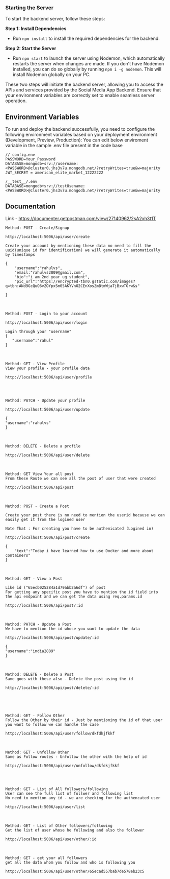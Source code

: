 ### Starting the Server

To start the backend server, follow these steps:

**Step 1: Install Dependencies**

- Run `npm install` to install the required dependencies for the backend.

**Step 2: Start the Server**

- Run `npm start` to launch the server using Nodemon, which automatically restarts the server when changes are made. If you don't have Nodemon installed, you can do so globally by running `npm i -g nodemon`. This will install Nodemon globally on your PC.

These two steps will initiate the backend server, allowing you to access the APIs and services provided by the Social Media App Backend. Ensure that your environment variables are correctly set to enable seamless server operation.

## Environment Variables

To run and deploy the backend successfully, you need to configure the following environment variables based on your deployment environment (Development, Preview, Production):
You can edit below enviroment variable in the sample .env file present in the code base

```
// config.env
PASSWORD=Your_Password
DATABASE=mongodb+srv://username:<PASSWORD>@cluster0.jhs3v7u.mongodb.net/?retryWrites=true&w=majority
JWT_SECRET = american_elite_market_12222222

/__test__/.env
DATABASE=mongodb+srv://testUsename:<PASSWORD>@cluster0.jhs3v7u.mongodb.net/?retryWrites=true&w=majority

```

## Documentation 
Link - https://documenter.getpostman.com/view/27140962/2sA2xh3t1T

```
Method: POST - Create/Signup

http://localhost:5006/api/user/create

Create your account by mentioning these data no need to fill the uuid(unique id for identification) we will generate it automatically by timestamps

{
    "username":"rahulvs",
    "email:"rahulvs2809@gmail.com",
    "bio":"i am 2nd year ug student",
    "pic_url":"https://encrypted-tbn0.gstatic.com/images?q=tbn:ANd9GcQuO6vZOYpxSm05AKYVnO2CEnXosZmBtmWjaTjBxwTOrw&s"
    
}

```

<br>


```
Method: POST - Login to your account

http://localhost:5006/api/user/login

Login through your "username"
{
   "username":"rahul"
}

```

<br>


```
Method: GET - View Profile
View your profile - your profile data 

http://localhost:5006/api/user/profile


```

<br>


```
Method: PATCH - Update your profile

http://localhost:5006/api/user/update

{
"username":"rahulvs"
}

```

<br>


```
Method: DELETE - Delete a profile

http://localhost:5006/api/user/delete

```

<br>


```
Method: GET View Your all post
From these Route we can see all the post of user that were created

http://localhost:5006/api/post

```

<br>

```
Method: POST - Create a Post

Create your post there is no need to mention the userid because we can easily get it from the logined user

Note That : For creating you have to be authenicated (Logined in)

http://localhost:5006/api/post/create

{
    "text":"Today i have learned how to use Docker and more about containers"
}

```

<br>

```
Method: GET - View a Post

Like id ("65ecb025284a1d79abb2a6df") of post
For getting any specific post you have to mention the id field into the api endpoint and we can get the data using req.params.id

http://localhost:5006/api/post/:id

```


<br>

```
Method: PATCH - Update a Post
We have to mention the id whose you want to update the data 

http://localhost:5006/api/post/update/:id

{
"username":"india2809"
}

```

<br>


```
Method: DELETE - Delete a Post
Same goes with these also - Delete the post using the id

http://localhost:5006/api/post/delete/:id



```



<br>


```
Method: GET - Follow Other
Follow the Other by their id - Just by mentioning the id of that user you want to follow we can handle the case 

http://localhost:5006/api/user/follow/dkfdkjfkkf

```

<br>

```
Method: GET - Unfollow Other
Same as Follow routes - Unfollow the other with the help of id

http://localhost:5006/api/user/unfollow/dkfdkjfkkf

```

<br>

```

Method: GET - List of All followers/following
User can see the full list of follwer and following list
No need to mention any id - we are checking for the authencated user

http://localhost:5006/api/user/list

```

<br>


```
Method: GET - List of Other followers/following
Get the list of user whose he following and also the follower

http://localhost:5006/api/user/other/:id

```

<br>


```
Method: GET - get your all followers
get all the data whom you follow and who is following you

http://localhost:5006/api/user/other/65ecad557bab7de578eb23c5


```


